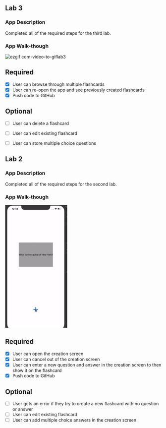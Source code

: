 ## Lab 3

### App Description
 Completed all of the required steps for the third lab.

### App Walk-though
![ezgif com-video-to-giflab3](https://user-images.githubusercontent.com/14878818/77132813-18339280-6a37-11ea-8813-dee78135924d.gif)

## Required
- [x] User can browse through multiple flashcards
- [x] User can re-open the app and see previously created flashcards
- [x] Push code to GitHub
## Optional
- [ ] User can delete a flashcard
- [ ] User can edit existing flashcard
- [ ] User can store multiple choice questions


## Lab 2

### App Description
 Completed all of the required steps for the second lab.

### App Walk-though

<img src="ezgif.com-video-to-gif.gif" width=200><br>

## Required
- [x] User can open the creation screen
- [x] User can cancel out of the creation screen
- [x] User can enter a new question and answer in the creation screen to then show it on the flashcard
- [x] Push code to GitHub
## Optional
- [ ] User gets an error if they try to create a new flashcard with no question or answer
- [ ] User can edit existing flashcard
- [ ] User can add multiple choice answers in the creation screen
